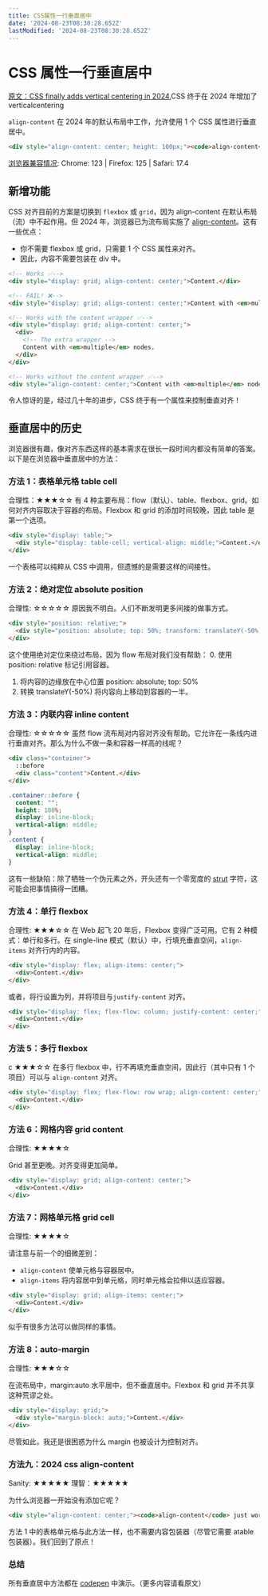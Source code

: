 ```yaml
---
title: CSS属性一行垂直居中
date: '2024-08-23T08:30:28.652Z'
lastModified: '2024-08-23T08:30:28.652Z'
---
```

# CSS 属性一行垂直居中

[原文：CSS finally adds vertical centering in 2024.](https://build-your-own.org/blog/20240813_css_vertical_center/)CSS 终于在 2024 年增加了 verticalcentering

`align-content` 在 2024 年的默认布局中工作，允许使用 1 个 CSS 属性进行垂直居中。

```html
<div style="align-content: center; height: 100px;"><code>align-content</code> just works!</div>
```

[浏览器兼容情况](https://caniuse.com/?search=align-content):
Chrome: 123 | Firefox: 125 | Safari: 17.4

## 新增功能

CSS 对齐目前的方案是切换到 `flexbox` 或 `grid`，因为 align-content 在默认布局（流）中不起作用。但 2024 年，浏览器已为流布局实施了 [align-content](https://web.dev/blog/align-content-block)。这有一些优点：

- 你不需要 flexbox 或 grid，只需要 1 个 CSS 属性来对齐。
- 因此，内容不需要包装在 div 中。

```html
<!-- Works ✅-->
<div style="display: grid; align-content: center;">Content.</div>

<!-- FAIL! ❌-->
<div style="display: grid; align-content: center;">Content with <em>multiple</em> nodes.</div>

<!-- Works with the content wrapper ✅-->
<div style="display: grid; align-content: center;">
  <div>
    <!-- The extra wrapper -->
    Content with <em>multiple</em> nodes.
  </div>
</div>

<!-- Works without the content wrapper ✅-->
<div style="align-content: center;">Content with <em>multiple</em> nodes.</div>
```

令人惊讶的是，经过几十年的进步，CSS 终于有一个属性来控制垂直对齐！

## 垂直居中的历史

浏览器很有趣，像对齐东西这样的基本需求在很长一段时间内都没有简单的答案。
以下是在浏览器中垂直居中的方法：

### 方法 1：表格单元格 table cell

合理性：★★★☆☆
有 4 种主要布局：flow（默认）、table、flexbox、grid。如何对齐内容取决于容器的布局。Flexbox 和 grid 的添加时间较晚，因此 table 是第一个选项。

```html
<div style="display: table;">
  <div style="display: table-cell; vertical-align: middle;">Content.</div>
</div>
```

一个表格可以纯粹从 CSS 中调用，但遗憾的是需要这样的间接性。

### 方法 2：绝对定位 absolute position

合理性: ☆☆☆☆☆
原因我不明白。人们不断发明更多间接的做事方式。

```html
<div style="position: relative;">
  <div style="position: absolute; top: 50%; transform: translateY(-50%);">Content.</div>
</div>
```

这个使用绝对定位来绕过布局，因为 flow 布局对我们没有帮助： 0. 使用 position: relative 标记引用容器。

1. 将内容的边缘放在中心位置 position: absolute; top: 50%
2. 转换 translateY(-50%) 将内容向上移动到容器的一半。

### 方法 3：内联内容 inline content

合理性: ☆☆☆☆☆
虽然 flow 流布局对内容对齐没有帮助。它允许在一条线内进行垂直对齐。那么为什么不做一条和容器一样高的线呢？

```html
<div class="container">
  ::before
  <div class="content">Content.</div>
</div>
```

```css
.container::before {
  content: "";
  height: 100%;
  display: inline-block;
  vertical-align: middle;
}
.content {
  display: inline-block;
  vertical-align: middle;
}
```

这有一些缺陷：除了牺牲一个伪元素之外，开头还有一个零宽度的 [strut](https://christopheraue.net/design/vertical-align#:~:text=strut) 字符，这可能会把事情搞得一团糟。

### 方法 4：单行 flexbox

合理性: ★★★☆☆
在 Web 起飞 20 年后，Flexbox 变得广泛可用。它有 2 种模式：单行和多行。在 single-line 模式（默认）中，行填充垂直空间，`align-items` 对齐行内的内容。

```html
<div style="display: flex; align-items: center;">
  <div>Content.</div>
</div>
```

或者，将行设置为列，并将项目与`justify-content` 对齐。

```html
<div style="display: flex; flex-flow: column; justify-content: center;">
  <div>Content.</div>
</div>
```

### 方法 5：多行 flexbox

c ★★★☆☆
在多行 flexbox 中，行不再填充垂直空间，因此行（其中只有 1 个项目）可以与 `align-content` 对齐。

```html
<div style="display: flex; flex-flow: row wrap; align-content: center;">
  <div>Content.</div>
</div>
```

### 方法 6：网格内容 grid content

合理性: ★★★★☆

Grid 甚至更晚。对齐变得更加简单。

```html
<div style="display: grid; align-content: center;">
  <div>Content.</div>
</div>
```

### 方法 7：网格单元格 grid cell

合理性: ★★★★☆

请注意与前一个的细微差别：

- `align-content` 使单元格与容器居中。
- `align-items` 将内容居中到单元格，同时单元格会拉伸以适应容器。

```html
<div style="display: grid; align-items: center;">
  <div>Content.</div>
</div>
```

似乎有很多方法可以做同样的事情。

### 方法 8：auto-margin

合理性: ★★★☆☆

在流布局中，margin:auto 水平居中，但不垂直居中。Flexbox 和 grid 并不共享这种荒谬之处。

```html
<div style="display: grid;">
  <div style="margin-block: auto;">Content.</div>
</div>
```

尽管如此，我还是很困惑为什么 margin 也被设计为控制对齐。

### 方法九：2024 css align-content

Sanity: ★★★★★ 理智：★★★★★

为什么浏览器一开始没有添加它呢？

```html
<div style="align-content: center;"><code>align-content</code> just works!</div>
```

方法 1 中的表格单元格与此方法一样，也不需要内容包装器（尽管它需要 atable 包装器）。我们回到了原点！

### 总结

所有垂直居中方法都在 [codepen](https://codepen.io/byo-books/pen/Porpmab?editors=1000) 中演示。（更多内容请看原文）
